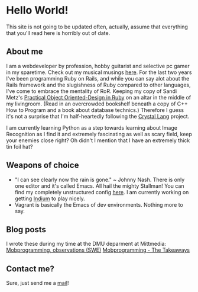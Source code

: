 # Hello World!
This site is not going to be updated often, actually, assume that everything that you'll read here is horribly out of date.

## About me
I am a webdeveloper by profession, hobby guitarist and selective pc gamer in my sparetime. Check out my musical musings [here](https://soundcloud.com/shachath_swe/).
For the last two years I've been programming Ruby on Rails, and while you can say alot about the Rails framework and the slugishness of Ruby compared to other languages, I've come to embrace the mentality of RoR. Keeping my copy of Sandi Metz's [Practical Object Oriented-Design in Ruby](https://www.amazon.co.uk/s/ref=nb_sb_noss?url=search-alias%3Daps&field-keywords=Practical+Object+Oriented-Design+in+Ruby) on an altar in the middle of my livingroom. (Read in an overcrowded bookshelf beneath a copy of C++ How to Program and a book about database technics.) Therefore I guess it's not a surprise that I'm half-heartedly following the [Crystal Lang](https://crystal-lang.org/) project.

I am currently learning Python as a step towards learning about Image Recognition as I find it and extremely fascinating as well as scary field, keep your enemies close right? Oh didn't I mention that I have an extremely thick tin foil hat?

## Weapons of choice
* "I can see clearly now the rain is gone." ~ Johnny Nash. There is only one editor and it's called Emacs. All hail the mighty Stallman! You can find my completely unstructured config [here](https://github.com/beanilsson/emacs_config). I am currently working on getting [Indium](https://github.com/NicolasPetton/Indium) to play nicely.
* Vagrant is basically the Emacs of dev environments. Nothing more to say.

## Blog posts
I wrote these during my time at the DMU deparment at Mittmedia:
[Mobprogramming, observations (SWE)](http://dev.mittmedia.se/team/blogging/writer/mobbprogrammering/2017/01/13/mobbprogrammering.html)
[Mobprogramming - The Takeaways](http://dev.mittmedia.se/team/blogging/writer/mobbprogrammering/mobprogramming/2017/04/13/mobprogramming-pros-and-cons.html) 

## Contact me?
Sure, just send me a [mail](mailto:beanilsson1@gmail.com)!
